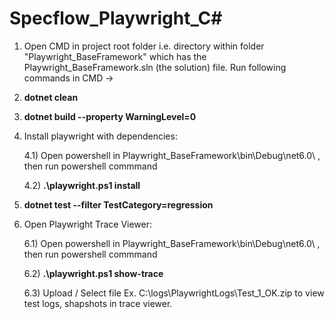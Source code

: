 # Specflow_Playwright_C#

1) Open CMD in project root folder i.e. directory within folder "Playwright_BaseFramework" which has the Playwright_BaseFramework.sln (the solution) file. Run following commands in CMD -> 

2) **dotnet clean**
3) **dotnet build --property WarningLevel=0**

4) Install playwright with dependencies:
   
   4.1) Open powershell in Playwright_BaseFramework\bin\Debug\net6.0\ , then run powershell commmand
   
   4.2)  **.\playwright.ps1 install**
   
5) **dotnet test --filter TestCategory=regression**
   
6) Open Playwright Trace Viewer:
   
   6.1) Open powershell in Playwright_BaseFramework\bin\Debug\net6.0\ , then run powershell commmand
   
   6.2)  **.\playwright.ps1 show-trace**

   6.3) Upload / Select file Ex. C:\logs\PlaywrightLogs\Test_1_OK.zip to view test logs, shapshots in trace viewer.


   
